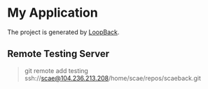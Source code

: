 # My Application

The project is generated by [LoopBack](http://loopback.io).

## Remote Testing Server

> git remote add testing ssh://scae@104.236.213.208/home/scae/repos/scaeback.git
